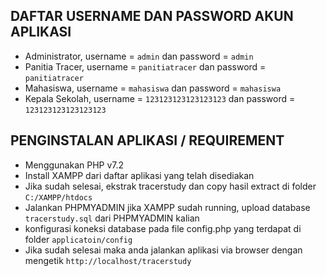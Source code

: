 ## DAFTAR USERNAME DAN PASSWORD AKUN APLIKASI

- Administrator, username = `admin` dan password = `admin`
- Panitia Tracer, username = `panitiatracer` dan password = `panitiatracer`
- Mahasiswa, username = `mahasiswa` dan password = `mahasiswa`
- Kepala Sekolah, username = `123123123123123123` dan password = `123123123123123123`

## PENGINSTALAN APLIKASI / REQUIREMENT

- Menggunakan PHP v7.2
- Install XAMPP dari daftar aplikasi yang telah disediakan
- Jika sudah selesai, ekstrak tracerstudy dan copy hasil extract di folder `C:/XAMPP/htdocs`
- Jalankan PHPMYADMIN jika XAMPP sudah running, upload database `tracerstudy.sql` dari PHPMYADMIN kalian
- konfigurasi koneksi database pada file config.php yang terdapat di folder `applicatoin/config`
- Jika sudah selesai maka anda jalankan aplikasi via browser dengan mengetik `http://localhost/tracerstudy`
